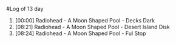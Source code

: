 #Log of 13 day

1. [00:00] Radiohead - A Moon Shaped Pool - Decks Dark
1. [08:21] Radiohead - A Moon Shaped Pool - Desert Island Disk
1. [08:24] Radiohead - A Moon Shaped Pool - Ful Stop
